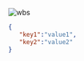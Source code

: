 ![wbs](https://github.com/rahmadzuhairi/documents_test/assets/127093988/23bef552-38a0-4894-89ef-a007cfbbd3e6)

``` json
{
   "key1":"value1",
   "key2":"value2"
}
```
